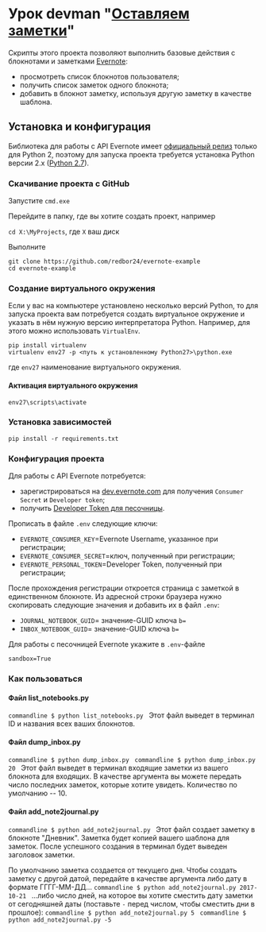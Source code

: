 # Урок **devman** "[Оставляем заметки](https://dvmn.org/modules/novice-code-reading/lesson/evernote-example/)"

Скрипты этого проекта позволяют выполнить базовые действия с блокнотами и заметками [Evernote](http://evernote.com):
- просмотреть список блокнотов пользователя;
- получить список заметок одного блокнота;
- добавить в блокнот заметку, используя другую заметку в качестве шаблона.

## Установка и конфигурация

Библиотека для работы с API Evernote имеет [официальный релиз](https://pypi.org/project/evernote/1.25.3/) 
только для Python 2, поэтому для запуска проекта требуется установка Python версии 2.x 
([Python 2.7](https://www.python.org/download/releases/2.7/)).

### Скачивание проекта с GitHub
Запустите `cmd.exe`

Перейдите в папку, где вы хотите создать проект, например 

`cd X:\MyProjects`, где `X` ваш диск

Выполните 
```
git clone https://github.com/redbor24/evernote-example
cd evernote-example
```

### Создание виртуального окружения
Если у вас на компьютере установлено несколько версий Python, то для запуска проекта вам потребуется создать
виртуальное окружение и указать в нём нужную версию интерпретатора Python. Например, для этого можно
использовать `VirtualEnv`.

```
pip install virtualenv
virtualenv env27 -p <путь к установленному Python27>\python.exe
```
где `env27` наименование виртуального окружения.

#### Активация виртуального окружения
`env27\scripts\activate`

### Установка зависимостей
`pip install -r requirements.txt`

### Конфигурация проекта
Для работы с API Evernote потребуется:
- зарегистрироваться на [dev.evernote.com](https://dev.evernote.com/doc/) для получения `Consumer Secret` и `Developer token`;
- получить [Developer Token для песочницы](https://sandbox.evernote.com/api/DeveloperToken.action).
  
Прописать в файле `.env` следующие ключи:
- `EVERNOTE_CONSUMER_KEY`=Evernote Username, указанное при регистрации;
- `EVERNOTE_CONSUMER_SECRET`=ключ, полученный при регистрации;
- `EVERNOTE_PERSONAL_TOKEN`=Developer Token, полученный при регистрации;

После прохождения регистрации откроется страница с заметкой в единственном блокноте. Из адресной строки браузера
нужно скопировать следующие значения и добавить их в файл `.env`:
- `JOURNAL_NOTEBOOK_GUID`= значение-GUID ключа `b=` 
- `INBOX_NOTEBOOK_GUID`= значение-GUID ключа `b=` 

Для работы с песочницей Evernote укажите в `.env`-файле

`sandbox=True` 

### Как пользоваться

#### Файл list_notebooks.py
`commandline
$ python list_notebooks.py
`
Этот файл выведет в терминал ID и названия всех ваших блокнотов.

#### Файл dump_inbox.py
`commandline
$ python dump_inbox.py
`
`commandline
$ python dump_inbox.py 20
`
Этот файл выведет в терминал входящие заметки из вашего блокнота для входящих. 
В качестве аргумента вы можете передать число последних заметок, которые хотите увидеть.
Количество по умолчанию -- 10.

#### Файл add_note2journal.py
`commandline
$ python add_note2journal.py
`
Этот файл создает заметку в блокноте "Дневник". Заметка будет копией вашего шаблона для заметок.
После успешного создания в терминал будет выведен заголовок заметки.

По умолчанию заметка создается от текущего дня. 
Чтобы создать заметку с другой датой, передайте в качестве аргумента либо дату в формате ГГГГ-ММ-ДД...
`commandline
$ python add_note2journal.py 2017-10-21
`
...либо число дней, на которое вы хотите сместить дату заметки от сегодняшней даты 
(поставьте `-` перед числом, чтобы сместить дни в прошлое):
`commandline
$ python add_note2journal.py 5
`
`commandline
$ python add_note2journal.py -5
`